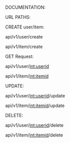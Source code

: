 DOCUMENTATION:

URL PATHS:

CREATE user/item:

api/v1/user/create

api/v1/item/create

GET Request:

api/v1/user/<int:userid>

api/v1/item/<int:itemid>

UPDATE:

api/v1/user/<int:userid>/update

api/v1/item/<int:itemid>/update

DELETE:

api/v1/user/<int:userid>/delete

api/v1/item/<int:itemid>/delete
